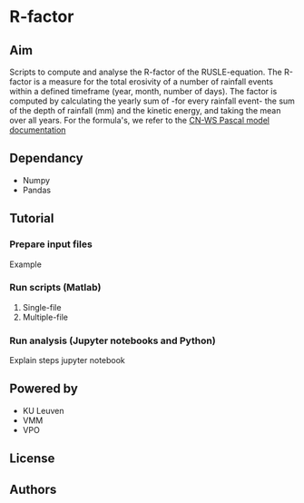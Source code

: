 

# R-factor

## Aim 

Scripts to compute and analyse the R-factor of the RUSLE-equation. The R-factor is a measure for the total erosivity of a number of rainfall events within a defined timeframe (year, month, number of days). The factor is computed by calculating the yearly sum of -for every rainfall event- the sum of the depth of rainfall (mm) and the kinetic energy, and taking the mean over all years. For the formula's, we refer to the [CN-WS Pascal model documentation](https://docs.fluves.net/cnws-pascal/watem-sedem.html#rusle-factors)

## Dependancy

 - Numpy
 - Pandas

## Tutorial

### Prepare input files

Example

### Run scripts (Matlab)

1. Single-file
2. Multiple-file

### Run analysis (Jupyter notebooks and Python)

Explain steps jupyter notebook

## Powered by

- KU Leuven
- VMM
- VPO

## License

## Authors
